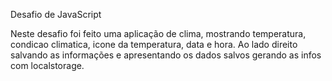 Desafio de JavaScript

Neste desafio foi feito uma aplicação de clima, mostrando temperatura, condicao climatica, icone da temperatura, data e hora. Ao lado direito salvando as informações e apresentando os dados salvos gerando as infos com localstorage.
